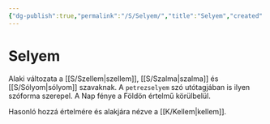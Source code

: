 ```yaml
---
{"dg-publish":true,"permalink":"/S/Selyem/","title":"Selyem","created":"2024-01-02T06:34","updated":"2024-01-02T06:34"}
---
```



# Selyem

Alaki változata a [[S/Szellem\|szellem]], [[S/Szalma\|szalma]] és [[S/Sólyom\|sólyom]] szavaknak. A `petrezselyem` szó utótagjában is ilyen szóforma szerepel. A Nap fénye a Földön értelmű körülbelül.  

Hasonló hozzá értelmére és alakjára nézve a [[K/Kellem\|kellem]].  
